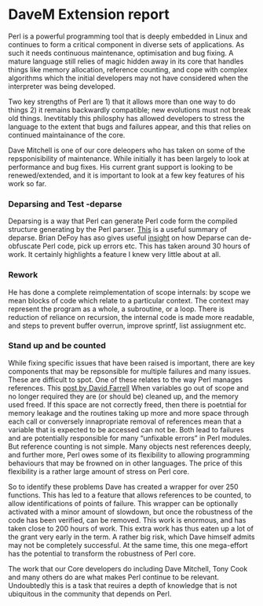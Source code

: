 
# DaveM Extension report

Perl is a powerful programming tool that is deeply embedded in Linux and continues to form a critical component in diverse sets of applications.  As such it needs continuous maintenance, optimisation and bug fixing. A mature language still relies of magic hidden away in its core that handles things like memory allocation, reference counting, and cope with complex algorithms which the initial developers may not have considered when the interpreter was being developed. 

Two key strengths of Perl are 1) that it allows more than one way to do things 2) it remains backwardly compatible; new evolutions must not break old things. Inevtitably this philosphy has allowed developers to stress the language to the extent that bugs and failures appear, and this that relies on continued maintainance of the core.  

Dave Mitchell is one of our core deleopers who has taken on some of the repsponisibility of maintenance.  While initially it has been largely to look at performance and bug fixes.  His current grant support is  looking to be renewed/extended, and it is important to look at a few key features of his work so far.

### Deparsing and Test -deparse

Deparsing is a way that Perl can generate Perl code form the compiled structure generating by the Perl parser.   [This](https://www.perl.com/article/89/2014/5/15/Debunk-Perl-s-magic-with-B-Deparse/) is a useful summary of deparse.  Brian DeFoy has aso gives useful [insight](https://www.effectiveperlprogramming.com/2010/05/use-bdeparse-to-see-what-perl-thinks-the-code-is/) on how Deparse can de-obfuscate Perl code, pick up errors etc.  This has taken  around 30 hours of work.  It certainly highlights a feature I knew very little about at all. 

### Rework

He has done a complete reimplementation of scope internals: by scope we mean blocks of code  which relate to a particular context.  The context may represent the program as a whole, a subroutine, or a loop.  There is reduction of reliance on recursion, the internal code is made more readable, and steps to prevent buffer overrun, improve sprintf, list assiugnment etc.

### Stand up and be counted

While fixing specific issues that have been raised is important, there are key components that may be repsonsible for multiple failures and many issues. These are difficult to spot. One of these relates to the way Perl manages references.  This [post by David Farrell](https://www.perl.com/article/the-trouble-with-reference-counting/#:~:text=Perl%20uses%20a%20simple%20form,belong%20to%20the%20block%20scope.)  When variables go out of scope and no longer required they are (or should be) cleaned up, and the memory used freed.  If this space are not correctly freed, then there is poetntial for memory leakage and the routines taking up more and more space through each call or conversely innapropriate removal of references mean that a variable that is expected to be accessed can not be.  Both lead to failures and are potentially responsible for many “unfixable errors” in Perl modules.  But reference counting is not simple.   Many objects nest references deeply, and further more, Perl owes some of its flexibility to allowing programming behaviours that may be frowned on in other languages.  The price of this flexibility is a rather large amount of stress on Perl core.  

So to identify these problems Dave has created a wrapper for over 250 functions.  This has led to a feature that allows references to be counted, to allow identifications of points of failure.  This wrapper can be optionally activated with a minor amount of slowdown, but once the robustness of the code has been verified, can be removed.  This work is enormous, and has taken close to 200 hours of work.  This extra work has thus eaten up a lot of the grant very early in the term.  A rather big risk, which Dave himself admits may not be completely successful.  At the same time, this one mega-effort has the potential to transform the robustness of Perl core.


The work that our Core developers do including Dave Mitchell, Tony Cook and many others do are what makes Perl continue to be relevant.  Undoubtedly this is a task that reuires a depth of knowledge that is not ubiquitous in the community that depends on Perl.

